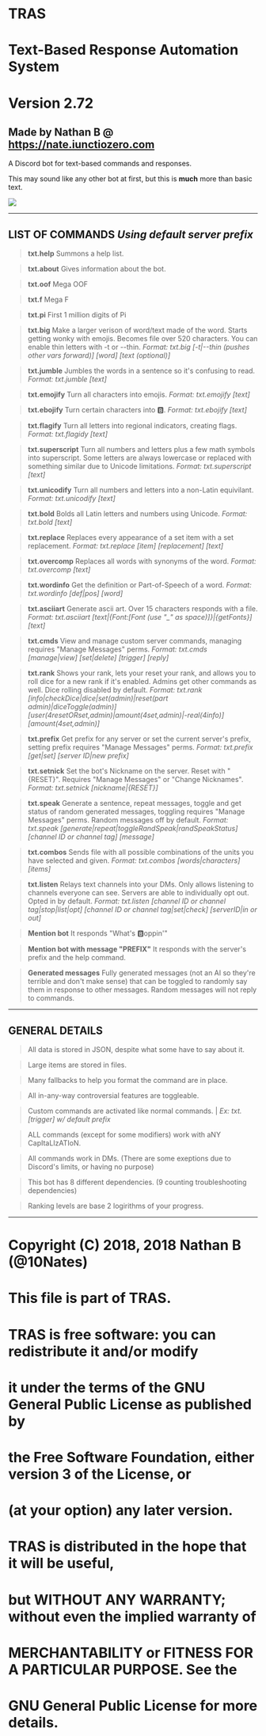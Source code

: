 # TRAS
# Text-Based Response Automation System
# Version 2.72
__Made by Nathan B @ https://nate.iunctiozero.com__
----------------------------------

A Discord bot for text-based commands and responses.

This may sound like any other bot at first, but this is **much** more than basic text.

![](https://tras.iunctiozero.com/img/traslogo.png)

----------------------------------
__LIST OF COMMANDS__
*Using default server prefix*
---
>__txt.help__
Summons a help list.
 
>__txt.about__
Gives information about the bot.
 
>__txt.oof__
Mega OOF
 
>__txt.f__
Mega F
 
>__txt.pi__
First 1 million digits of Pi

>__txt.big__
Make a larger verison of word/text made of the word. Starts getting wonky with emojis. Becomes file over 520 characters. You can enable thin letters with -t or --thin.
*Format: txt.big [-t|--thin (pushes other vars forward)] [word] [text (optional)]*
 
>__txt.jumble__
Jumbles the words in a sentence so it's confusing to read.
*Format: txt.jumble [text]*

>__txt.emojify__
Turn all characters into emojis.
*Format: txt.emojify [text]*
 
>__txt.ebojify__
Turn certain characters into 🅱️.
*Format: txt.ebojify [text]*
 
>__txt.flagify__
Turn all letters into regional indicators, creating flags.
*Format: txt.flagidy [text]*

>__txt.superscript__
Turn all numbers and letters plus a few math symbols into superscript. Some letters are always lowercase or replaced with something similar due to Unicode limitations.
*Format: txt.superscript [text]*
 
>__txt.unicodify__
Turn all numbers and letters into a non-Latin equivilant.
*Format: txt.unicodify [text]*
 
>__txt.bold__
Bolds all Latin letters and numbers using Unicode.
*Format: txt.bold [text]*
 
>__txt.replace__
Replaces every appearance of a set item with a set replacement.
*Format: txt.replace [item] [replacement] [text]*
 
>__txt.overcomp__
Replaces all words with synonyms of the word.
*Format: txt.overcomp [text]*
 
>__txt.wordinfo__
Get the definition or Part-of-Speech of a word.
*Format: txt.wordinfo [def|pos] [word]*
 
>__txt.asciiart__
Generate ascii art. Over 15 characters responds with a file.
*Format: txt.asciiart [text|{Font:[Font (use "_" as space)]}|{getFonts}] [text]*
 
>__txt.cmds__
View and manage custom server commands, managing requires "Manage Messages" perms.
*Format: txt.cmds [manage|view] [set|delete] [trigger] [reply]*

>__txt.rank__ 
Shows your rank, lets your reset your rank, and allows you to roll dice for a new rank if it's enabled. Admins get other commands as well. Dice rolling disabled by default.
*Format: txt.rank [info|checkDice|dice|set(admin)|reset(part admin)|diceToggle(admin)] [user(4resetORset,admin)|amount(4set,admin)|-real(4info)] [amount(4set,admin)]*
            
>__txt.prefix__
Get prefix for any server or set the current server's prefix, setting prefix requires "Manage Messages" perms.
*Format: txt.prefix [get|set] [server ID|new prefix]*
 
>__txt.setnick__
Set the bot's Nickname on the server. Reset with "{RESET}". Requires "Manage Messages" or "Change Nicknames".
*Format: txt.setnick [nickname|{RESET}]*
 
>__txt.speak__
Generate a sentence, repeat messages, toggle and get status of random generated messages, toggling requires "Manage Messages" perms. Random messages off by default.
*Format: txt.speak [generate|repeat|toggleRandSpeak|randSpeakStatus] [channel ID or channel tag] [message]*
 
>__txt.combos__
Sends file with all possible combinations of the units you have selected and given.
*Format: txt.combos [words|characters] [items]*
 
>__txt.listen__
Relays text channels into your DMs. Only allows listening to channels everyone can see. Servers are able to individually opt out. Opted in by default.
*Format: txt.listen [channel ID or channel tag|stop|list|opt] [channel ID or channel tag|set|check] [serverID|in or out]*
 
>__Mention bot__
It responds "What's 🅱️oppin'"
 
>__Mention bot with message "PREFIX"__
It responds with the server's prefix and the help command.
 
>__Generated messages__
Fully generated messages (not an AI so they're terrible and don't make sense) that can be toggled to randomly say them in response to other messages. Random messages will not reply to commands.

----------------------------------

GENERAL DETAILS
---
>All data is stored in JSON, despite what some have to say about it. 

>Large items are stored in files.

>Many fallbacks to help you format the command are in place.

>All in-any-way controversial features are toggleable.

>Custom commands are activated like normal commands. | *Ex: txt.[trigger] w/ default prefix*

>ALL commands (except for some modifiers) work with aNY CapItaLIzATIoN.

>All commands work in DMs. (There are some exeptions due to Discord's limits, or having no purpose)

>This bot has 8 different dependencies. (9 counting troubleshooting dependencies)

>Ranking levels are base 2 logirithms of your progress.

----------------------------------

# Copyright (C) 2018, 2018 Nathan B (@10Nates)
# This file is part of TRAS.
#
# TRAS is free software: you can redistribute it and/or modify
# it under the terms of the GNU General Public License as published by
# the Free Software Foundation, either version 3 of the License, or
# (at your option) any later version.
#
# TRAS is distributed in the hope that it will be useful,
# but WITHOUT ANY WARRANTY; without even the implied warranty of
# MERCHANTABILITY or FITNESS FOR A PARTICULAR PURPOSE.  See the
# GNU General Public License for more details.